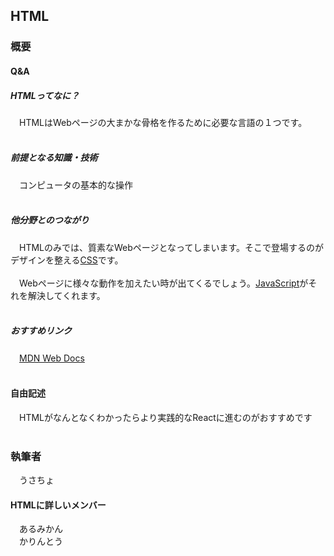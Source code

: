 ## HTML
### 概要
#### Q&A
##### HTMLってなに？
　HTMLはWebページの大まかな骨格を作るために必要な言語の１つです。<br><br>

##### 前提となる知識・技術
　コンピュータの基本的な操作<br><br>

##### 他分野とのつながり
　HTMLのみでは、質素なWebページとなってしまいます。そこで登場するのがデザインを整える[CSS](https://al-mikan.github.io/HUIT_roadmap/frontend/css)です。<br><br>
　Webページに様々な動作を加えたい時が出てくるでしょう。[JavaScript](https://al-mikan.github.io/HUIT_roadmap/frontend/js)がそれを解決してくれます。<br><br>

##### おすすめリンク
　[MDN Web Docs](https://developer.mozilla.org/ja/docs/Web/HTML)<br><br>

#### 自由記述
　HTMLがなんとなくわかったらより実践的なReactに進むのがおすすめです<br><br>

### 執筆者
　うさちょ

#### HTMLに詳しいメンバー
　あるみかん<br>
　かりんとう<br>
